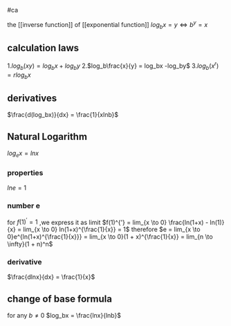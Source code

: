 #ca

the [[inverse function]] of [[exponential function]]
$log_bx =y \iff b^y =x$

## calculation laws

1.$log_b(xy) =log_bx + log_by$
2.$log_b\frac{x}{y} = log_bx -log_by$
3.$log_b(x^r) = rlog_bx$

## derivatives

$\frac{d(log_bx)}{dx} = \frac{1}{xlnb}$

## Natural Logarithm

$log_ex = lnx$

### properties

$lne = 1$

### number e

for $f(1)^{'} = 1$ ,we express it as limit
$f(1)^{'} = lim_{x \to 0} \frac{ln(1+x) - ln(1)}{x} = lim_{x \to 0} ln(1+x)^{\frac{1}{x}} = 1$
therefore
$e = lim_{x \to 0}e^{ln(1+x)^{\frac{1}{x}}} = lim_{x \to 0}(1 + x)^{\frac{1}{x}} = lim_{n \to \infty}(1 + n)^n$

### derivative

$\frac{dlnx}{dx} = \frac{1}{x}$

## change of base formula

for any $b \neq 0$
$log_bx = \frac{lnx}{lnb}$
